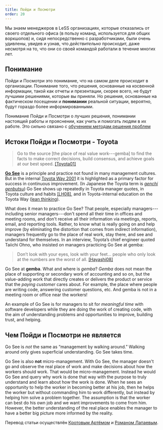 ```yaml
---
title: Пойди и Посмотри
order: 20
---
```


Мы знаем менеджеров в LeSS организациях, которые отказались от своего отдельного офиса (в пользу команд, используется для общих воркшопов) и, сидя непосредственно с разработчиками, были очень удивлены, увидев и узнав, что *действительно* происходит, даже несмотря на то, что они со своей командой работали в течение многих лет.

## Понимание

Пойди и Посмотри это понимание, что на самом деле происходит в организации. Понимание того, что решения, основанные на косвенной информации, такой как отчеты и презентации, скорее всего, не будут лучшими решениями, которые вы приняли. Но решения, основанные на фактическом посещении и **понимании** реальной ситуации, вероятно, будут гораздо более информированными.

Понимание Пойди и Посмотри о лучших решения, понимании настоящей работы и прояснении, как учить и помогать людям в их работе. Это сильно связано с [обучением методам решения проблем](teaching_problem_solving.html)

## Истоки Пойди и Посмотри - Toyota

> Go to the source [the place of real value work---gemba] to find the facts to make correct decisions, build consensus, and achieve goals at our best speed. [[Toyota01]](http://www.toyota-global.com/innovation/vision/)

[**Go See**](https://en.wikipedia.org/wiki/Genchi_Genbutsu) is a principle and practice not found in many management cultures. But in the internal [Toyota Way 2001](http://www.toyota-global.com/company/history_of_toyota/75years/data/conditions/philosophy/toyotaway2001.html) it is highlighted as a primary factor for success in continuous improvement. (In Japanese the Toyota term is [*genchi genbutsu*](https://en.wikipedia.org/wiki/Genchi_Genbutsu)) Go See shows up repeatedly in Toyota manager quotes, in Toyota culture and habits [[LH08]](http://www.amazon.com/Toyota-Culture-Heart-Soul-Way-ebook/dp/B0062Y5VGQ/ref=sr_1_1?ie=UTF8&qid=1413987082&sr=8-1&keywords=Toyota+Culture), and in Toyota-internal education on the Toyota Way ([lean thinking](../principles/lean-thinking.html)).

What does it mean to practice Go See? That people, especially managers---including senior managers---don't spend all their time in offices and meeting rooms, and don't receive all their information via meetings, reports, email, and reporting tools. Rather, to know what is really going on and help improve (by eliminating the distortion that comes from indirect information), managers frequently go to the place of real work, stay there, and see and understand for themselves. In an interview, Toyota’s chief engineer quoted Taiichi Ohno, who insisted on managers practicing Go See at gemba:

> Don’t look with your eyes, look with your feet… people who only look at the numbers are the worst of all. [[Hayashi08]](http://gembapantarei.com/2008/08/toyotas_top_engineer_on_how_to_develop_thinking_pe/)

Go See at **gemba**. What and where is *gemba*? *Gemba* does not mean the place of supporting or secondary work of accounting and so on, but the value-adding work that directly creates or delivers the product or service that the *paying customer* cares about. For example, the place where people are writing code, answering customer questions, etc. And gemba is not in a meeting room or office near the workers!

An example of Go See is for managers to sit for *meaningful time* with software developers while they are doing the work of creating code, with the aim of understanding problems and opportunities to improve, building trust, and helping.

## Чем Пойди и Посмотри не является

Go See is *not* the same as “management by walking around.” Walking around only gives superficial understanding. Go See takes time.

Go See is also **not** micro-management. With Go See, the manager doesn't go and observe the real place of work and make decisions about how the workers should work. That would be micro-management. Instead he would Go See and query why work is done that way with the purpose to truly understand and learn about how the work is done. When he sees an opportunity to help the worker in becoming better at his job, then he helps the worker but without commanding him to work differently, but instead by helping him solve a problem together. The assumption is that the worker can best do his own job and we want improvements to come from him. However, the better understanding of the real place enables the manager to have a better big picture more informed by the reality.

Перевод статьи осуществлён [Кротовым Артёмом](https://www.facebook.com/artem.v.krotov) и [Романом Лапаевым](https://www.linkedin.com/in/romanlapaev).
